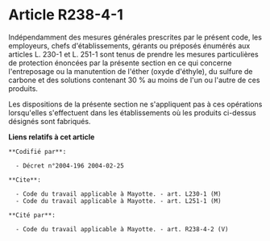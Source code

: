 # Article R238-4-1

Indépendamment des mesures générales prescrites par le présent code, les employeurs, chefs d'établissements, gérants ou
préposés énumérés aux articles L. 230-1 et L. 251-1 sont tenus de prendre les mesures particulières de protection énoncées
par la présente section en ce qui concerne l'entreposage ou la manutention de l'éther (oxyde d'éthyle), du sulfure de carbone
et des solutions contenant 30 % au moins de l'un ou l'autre de ces produits.

Les dispositions de la présente section ne s'appliquent pas à ces opérations lorsqu'elles s'effectuent dans les
établissements où les produits ci-dessus désignés sont fabriqués.

**Liens relatifs à cet article**

	**Codifié par**:

	  - Décret n°2004-196 2004-02-25

	**Cite**:

	  - Code du travail applicable à Mayotte. - art. L230-1 (M)
	  - Code du travail applicable à Mayotte. - art. L251-1 (M)

	**Cité par**:

	  - Code du travail applicable à Mayotte. - art. R238-4-2 (V)
